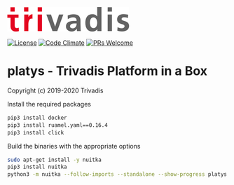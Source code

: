 ![](tri_logo_high.jpg)

[![License](http://img.shields.io/:license-Apache%202-blue.svg)](http://www.apache.org/licenses/LICENSE-2.0.txt)
[![Code Climate](https://codeclimate.com/github/codeclimate/codeclimate/badges/gpa.svg)](https://codeclimate.com/github/TrivadisPF/modern-data-platform-stack)
[![PRs Welcome](https://img.shields.io/badge/PRs-welcome-brightgreen.svg?style=flat-square)](http://makeapullrequest.com)

# platys - Trivadis Platform in a Box
Copyright (c) 2019-2020 Trivadis


Install the required packages

```bash
pip3 install docker
pip3 install ruamel.yaml==0.16.4
pip3 install click
```

Build the binaries with the appropriate options

```bash
sudo apt-get install -y nuitka
pip3 install nuitka
python3 -m nuitka --follow-imports --standalone --show-progress platys.py
```
